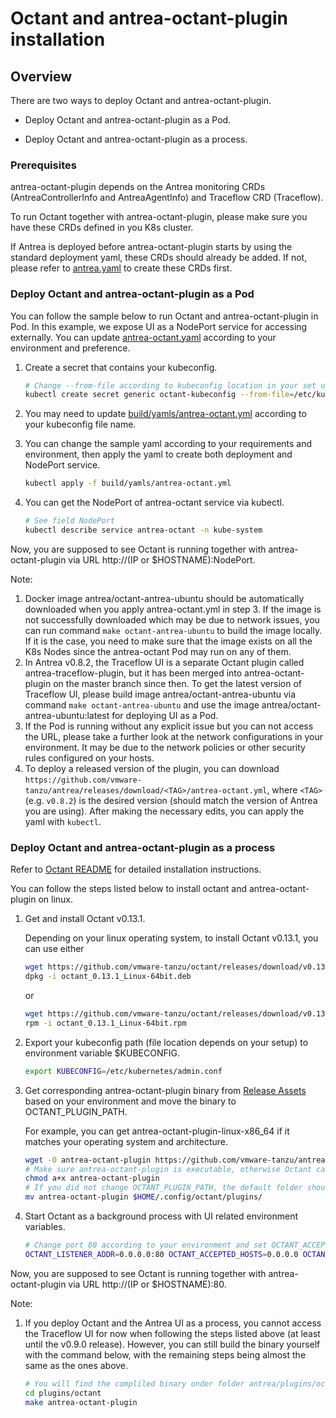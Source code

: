# Octant and antrea-octant-plugin installation

## Overview

There are two ways to deploy Octant and antrea-octant-plugin.

* Deploy Octant and antrea-octant-plugin as a Pod.

* Deploy Octant and antrea-octant-plugin as a process.


### Prerequisites
antrea-octant-plugin depends on the Antrea monitoring CRDs (AntreaControllerInfo and AntreaAgentInfo) and Traceflow CRD (Traceflow).

To run Octant together with antrea-octant-plugin, please make sure you have these CRDs defined in you K8s cluster.

If Antrea is deployed before antrea-octant-plugin starts by using the standard deployment yaml, these
CRDs should already be added. If not, please refer to [antrea.yaml](/build/yamls/antrea.yml) to
create these CRDs first.

### Deploy Octant and antrea-octant-plugin as a Pod

You can follow the sample below to run Octant and antrea-octant-plugin in Pod.
In this example, we expose UI as a NodePort service for accessing externally.
You can update [antrea-octant.yaml](build/yamls/antrea-octant.yml) according to
your environment and preference.

1. Create a secret that contains your kubeconfig.

    ```bash
    # Change --from-file according to kubeconfig location in your set up.
    kubectl create secret generic octant-kubeconfig --from-file=/etc/kubernetes/admin.conf -n kube-system
    ```

2. You may need to update [build/yamls/antrea-octant.yml](/build/yamls/antrea-octant.yml) according to your kubeconfig file name.

3. You can change the sample yaml according to your requirements and environment, then apply the yaml to create both deployment and NodePort service.

    ```bash
    kubectl apply -f build/yamls/antrea-octant.yml
    ```
4. You can get the NodePort of antrea-octant service via kubectl.

    ```bash
    # See field NodePort
    kubectl describe service antrea-octant -n kube-system
    ```

Now, you are supposed to see Octant is running together with antrea-octant-plugin via URL http://(IP or $HOSTNAME):NodePort.

Note:

1. Docker image antrea/octant-antrea-ubuntu should be automatically downloaded
when you apply antrea-octant.yml in step 3. If the image is not successfully
downloaded which may be due to network issues, you can run command `make
octant-antrea-ubuntu` to build the image locally. If it is the case, you need
to make sure that the image exists on all the K8s Nodes since the antrea-octant
Pod may run on any of them.
2. In Antrea v0.8.2, the Traceflow UI is a separate Octant plugin called antrea-traceflow-plugin,
but it has been merged into antrea-octant-plugin on the master branch since then.
To get the latest version of Traceflow UI, please build image
antrea/octant-antrea-ubuntu via command `make octant-antrea-ubuntu` and use the image antrea/octant-antrea-ubuntu:latest
for deploying UI as a Pod.
3. If the Pod is running without any explicit issue but you can not access the
URL, please take a further look at the network configurations in your
environment. It may be due to the network policies or other security rules
configured on your hosts.
4. To deploy a released version of the plugin, you can download
`https://github.com/vmware-tanzu/antrea/releases/download/<TAG>/antrea-octant.yml`,
where `<TAG>` (e.g. `v0.8.2`) is the desired version (should match the version
of Antrea you are using). After making the necessary edits, you can apply the
yaml with `kubectl`.

### Deploy Octant and antrea-octant-plugin as a process

Refer to [Octant README](https://github.com/vmware-tanzu/octant/blob/master/README.md#installation) for 
detailed installation instructions.

You can follow the steps listed below to install octant and antrea-octant-plugin on linux.

1. Get and install Octant v0.13.1.

    Depending on your linux operating system, to install Octant v0.13.1, you can use either

    ```bash
    wget https://github.com/vmware-tanzu/octant/releases/download/v0.13.1/octant_0.13.1_Linux-64bit.deb
    dpkg -i octant_0.13.1_Linux-64bit.deb
    ```

    or
    
    ```bash
    wget https://github.com/vmware-tanzu/octant/releases/download/v0.13.1/octant_0.13.1_Linux-64bit.rpm
    rpm -i octant_0.13.1_Linux-64bit.rpm
    ```

2. Export your kubeconfig path (file location depends on your setup) to environment variable $KUBECONFIG.

    ```bash
    export KUBECONFIG=/etc/kubernetes/admin.conf
    ```

3. Get corresponding antrea-octant-plugin binary from [Release Assets](https://github.com/vmware-tanzu/antrea/releases)
based on your environment and move the binary to OCTANT_PLUGIN_PATH.

    For example, you can get antrea-octant-plugin-linux-x86_64 if it matches your operating system and architecture.

    ```bash
    wget -O antrea-octant-plugin https://github.com/vmware-tanzu/antrea/releases/download/<TAG>/antrea-octant-plugin-linux-x86_64
    # Make sure antrea-octant-plugin is executable, otherwise Octant cannot find it.
    chmod a+x antrea-octant-plugin
    # If you did not change OCTANT_PLUGIN_PATH, the default folder should be $HOME/.config/octant/plugins.
    mv antrea-octant-plugin $HOME/.config/octant/plugins/
    ```

4. Start Octant as a background process with UI related environment variables.

    ```bash
    # Change port 80 according to your environment and set OCTANT_ACCEPTED_HOSTS based on your requirements
    OCTANT_LISTENER_ADDR=0.0.0.0:80 OCTANT_ACCEPTED_HOSTS=0.0.0.0 OCTANT_DISABLE_OPEN_BROWSER=true nohup octant &
    ```

Now, you are supposed to see Octant is running together with antrea-octant-plugin via URL http://(IP or $HOSTNAME):80.

Note:
1.  If you deploy Octant and the Antrea UI as a process, you cannot access the Traceflow UI for now when following the
steps listed above (at least until the v0.9.0 release). However, you can still build the binary yourself with
the command below, with the remaining steps being almost the same as the ones above.

    ```bash
    # You will find the compliled binary under folder antrea/plugins/octant/bin.
    cd plugins/octant
    make antrea-octant-plugin
    ```

